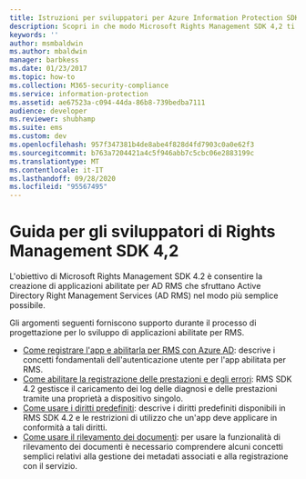 ```yaml
---
title: Istruzioni per sviluppatori per Azure Information Protection SDK 4.2 | Documentazione Microsoft
description: Scopri in che modo Microsoft Rights Management SDK 4,2 ti aiuta a creare applicazioni abilitate per AD RMS che sfruttano Active Directory Right Management Services (AD RMS).
keywords: ''
author: msmbaldwin
ms.author: mbaldwin
manager: barbkess
ms.date: 01/23/2017
ms.topic: how-to
ms.collection: M365-security-compliance
ms.service: information-protection
ms.assetid: ae67523a-c094-44da-86b8-739bedba7111
audience: developer
ms.reviewer: shubhamp
ms.suite: ems
ms.custom: dev
ms.openlocfilehash: 957f347381b4de8abe4f828d4fd7903c0a0e62f3
ms.sourcegitcommit: b763a7204421a4c5f946abb7c5cbc06e2883199c
ms.translationtype: MT
ms.contentlocale: it-IT
ms.lasthandoff: 09/28/2020
ms.locfileid: "95567495"
---
```

# <a name="rights-management-sdk42-developer-guidance"></a>Guida per gli sviluppatori di Rights Management SDK 4,2

L'obiettivo di Microsoft Rights Management SDK 4.2 è consentire la creazione di applicazioni abilitate per AD RMS che sfruttano Active Directory Right Management Services (AD RMS) nel modo più semplice possibile.

Gli argomenti seguenti forniscono supporto durante il processo di progettazione per lo sviluppo di applicazioni abilitate per RMS.

- [Come registrare l'app e abilitarla per RMS con Azure AD](authentication-integration.md): descrive i concetti fondamentali dell'autenticazione utente per l'app abilitata per RMS.
- [Come abilitare la registrazione delle prestazioni e degli errori](enabling-logging.md): RMS SDK 4.2 gestisce il caricamento dei log delle diagnosi e delle prestazioni tramite una proprietà a dispositivo singolo.
- [Come usare i diritti predefiniti](built-in-rights-usage-restriction-reference.md): descrive i diritti predefiniti disponibili in RMS SDK 4.2 e le restrizioni di utilizzo che un'app deve applicare in conformità a tali diritti.
- [Come usare il rilevamento dei documenti](how-to-use-document-tracking.md): per usare la funzionalità di rilevamento dei documenti è necessario comprendere alcuni concetti semplici relativi alla gestione dei metadati associati e alla registrazione con il servizio.
